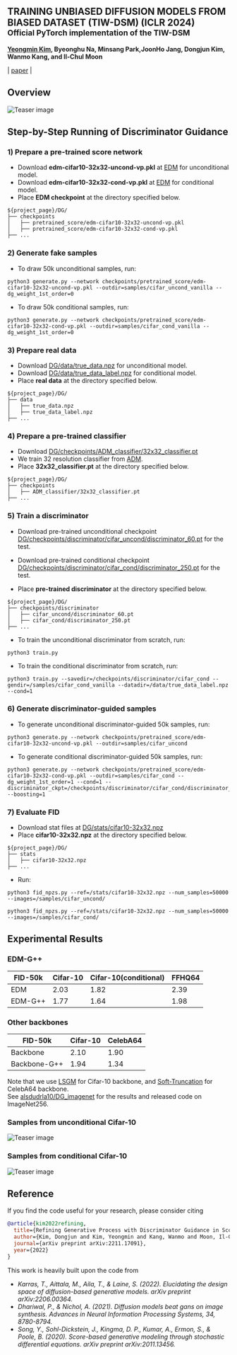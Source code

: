 ## TRAINING UNBIASED DIFFUSION MODELS FROM BIASED DATASET (TIW-DSM) (ICLR 2024) <br><sub>Official PyTorch implementation of the TIW-DSM </sub>
**[Yeongmin Kim](https://sites.google.com/view/yeongmin-space/%ED%99%88), Byeonghu Na, Minsang Park,JoonHo Jang, Dongjun Kim, Wanmo Kang, and Il-Chul Moon**   


| [paper]([https://arxiv.org/abs/2211.17091](https://openreview.net/forum?id=39cPKijBed)) |  <br>

## Overview
![Teaser image](./figures/Figure1_v2.PNG)

## Step-by-Step Running of Discriminator Guidance

### 1) Prepare a pre-trained score network
  - Download **edm-cifar10-32x32-uncond-vp.pkl** at [EDM](https://github.com/NVlabs/edm) for unconditional model.
  - Download **edm-cifar10-32x32-cond-vp.pkl** at [EDM](https://github.com/NVlabs/edm) for conditional model.
  - Place **EDM checkpoint** at the directory specified below.  
 
  ```
  ${project_page}/DG/
  ├── checkpoints
  │   ├── pretrained_score/edm-cifar10-32x32-uncond-vp.pkl
  │   ├── pretrained_score/edm-cifar10-32x32-cond-vp.pkl
  ├── ...
  ```

### 2) Generate fake samples
  - To draw 50k unconditional samples, run: 
  ```
  python3 generate.py --network checkpoints/pretrained_score/edm-cifar10-32x32-uncond-vp.pkl --outdir=samples/cifar_uncond_vanilla --dg_weight_1st_order=0
   ```
  - To draw 50k conditional samples, run: 
  ```
  python3 generate.py --network checkpoints/pretrained_score/edm-cifar10-32x32-cond-vp.pkl --outdir=samples/cifar_cond_vanilla --dg_weight_1st_order=0
   ```

### 3) Prepare real data
  - Download [DG/data/true_data.npz](https://drive.google.com/drive/folders/18qh5QGP2gLgVjr0dh2g8dfBYZoGC0uVT) for unconditional model.
  - Download [DG/data/true_data_label.npz](https://drive.google.com/drive/folders/18qh5QGP2gLgVjr0dh2g8dfBYZoGC0uVT) for conditional model.
  - Place **real data** at the directory specified below.
  ```
  ${project_page}/DG/
  ├── data
  │   ├── true_data.npz
  │   ├── true_data_label.npz
  ├── ...
  ```

### 4) Prepare a pre-trained classifier
  - Download [DG/checkpoints/ADM_classifier/32x32_classifier.pt](https://drive.google.com/drive/folders/1gb68C13-QOt8yA6ZnnS6G5pVIlPO7j_y)
  - We train 32 resolution classifier from [ADM](https://github.com/openai/guided-diffusion).
  - Place **32x32_classifier.pt** at the directory specified below.
  ```
  ${project_page}/DG/
  ├── checkpoints
  │   ├── ADM_classifier/32x32_classifier.pt
  ├── ...
  ```

### 5) Train a discriminator
  - Download pre-trained unconditional checkpoint [DG/checkpoints/discriminator/cifar_uncond/discriminator_60.pt](https://drive.google.com/drive/folders/1Mf3F1yGfWT8bO0_iOBX-PWG3O-OLROE2) for the test.
  - Download pre-trained conditional checkpoint [DG/checkpoints/discriminator/cifar_cond/discriminator_250.pt](https://drive.google.com/drive/folders/1P1u7cz7kY1BJDPVrPNiFcksy_HCHY_bI) for the test.
  
  - Place **pre-trained discriminator** at the directory specified below.
  ```
  ${project_page}/DG/
  ├── checkpoints/discriminator
  │   ├── cifar_uncond/discriminator_60.pt
  │   ├── cifar_cond/discriminator_250.pt
  ├── ...
  ```
  - To train the unconditional discriminator from scratch, run:
   ```
   python3 train.py
   ```
   - To train the conditional discriminator from scratch, run:
   ```
   python3 train.py --savedir=/checkpoints/discriminator/cifar_cond --gendir=/samples/cifar_cond_vanilla --datadir=/data/true_data_label.npz --cond=1 
   ```

### 6) Generate discriminator-guided samples
  - To generate unconditional discriminator-guided 50k samples, run: 
  ```
  python3 generate.py --network checkpoints/pretrained_score/edm-cifar10-32x32-uncond-vp.pkl --outdir=samples/cifar_uncond
   ```
  - To generate conditional discriminator-guided 50k samples, run: 
  ```
  python3 generate.py --network checkpoints/pretrained_score/edm-cifar10-32x32-cond-vp.pkl --outdir=samples/cifar_cond --dg_weight_1st_order=1 --cond=1 --discriminator_ckpt=/checkpoints/discriminator/cifar_cond/discriminator_250.pt --boosting=1
   ```
  
### 7) Evaluate FID
  - Download stat files at [DG/stats/cifar10-32x32.npz](https://drive.google.com/drive/folders/1xTdHz2fe71yvO2YpVfsY3sgH5Df7_b6y)
  - Place **cifar10-32x32.npz** at the directory specified below.
  ```
  ${project_page}/DG/
  ├── stats
  │   ├── cifar10-32x32.npz
  ├── ...
  ```
  - Run: 
  ```
  python3 fid_npzs.py --ref=/stats/cifar10-32x32.npz --num_samples=50000 --images=/samples/cifar_uncond/
   ```
  ```
  python3 fid_npzs.py --ref=/stats/cifar10-32x32.npz --num_samples=50000 --images=/samples/cifar_cond/
   ```

## Experimental Results
### EDM-G++
|FID-50k |Cifar-10|Cifar-10(conditional)|FFHQ64|
|------------|------------|------------|------------|
|EDM|2.03|1.82|2.39|
|EDM-G++|1.77|1.64|1.98|

### Other backbones
|FID-50k  |Cifar-10|CelebA64|
|------------|------------|------------|
|Backbone|2.10|1.90|
|Backbone-G++|1.94|1.34|

Note that we use [LSGM](https://github.com/NVlabs/LSGM) for Cifar-10 backbone, and [Soft-Truncation](https://github.com/Kim-Dongjun/Soft-Truncation) for CelebA64 backbone. <br>
See [alsdudrla10/DG_imagenet](https://github.com/alsdudrla10/DG_imagenet) for the results and released code on ImageNet256.

### Samples from unconditional Cifar-10
![Teaser image](./figures/Figure3.PNG)

### Samples from conditional Cifar-10
![Teaser image](./figures/Figure4.PNG)


## Reference
If you find the code useful for your research, please consider citing
```bib
@article{kim2022refining,
  title={Refining Generative Process with Discriminator Guidance in Score-based Diffusion Models},
  author={Kim, Dongjun and Kim, Yeongmin and Kang, Wanmo and Moon, Il-Chul},
  journal={arXiv preprint arXiv:2211.17091},
  year={2022}
}
```
This work is heavily built upon the code from
 - *Karras, T., Aittala, M., Aila, T., & Laine, S. (2022). Elucidating the design space of diffusion-based generative models. arXiv preprint arXiv:2206.00364.*
 - *Dhariwal, P., & Nichol, A. (2021). Diffusion models beat gans on image synthesis. Advances in Neural Information Processing Systems, 34, 8780-8794.*
 - *Song, Y., Sohl-Dickstein, J., Kingma, D. P., Kumar, A., Ermon, S., & Poole, B. (2020). Score-based generative modeling through stochastic differential equations. arXiv preprint arXiv:2011.13456.*


